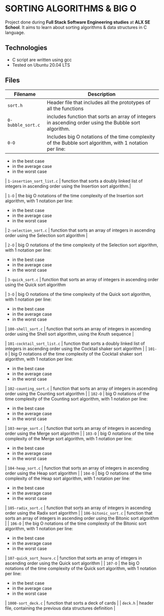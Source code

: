 # SORTING ALGORITHMS & BIG O

Project done during **Full Stack Software Engineering studies** at **ALX SE School**.
It aims to learn about sorting algorithms & data structures in C language.

## Technologies
* C script are written using gcc
* Tested on Ubuntu 20.04 LTS

## Files

| Filename | Description |
| -------- | ----------- |
| `sort.h` | Header file that includes all the prototypes of all the functions |
| `0-bubble_sort.c` | includes function that sorts an array of integers in ascending order using the Bubble sort algorithm. |
| `0-O` | Includes big O notations of the time complexity of the Bubble sort algorithm, with 1 notation per line:
* in the best case
* in the average case
* in the worst case

| `1-insertion_sort_list.c` | function that sorts a doubly linked list of integers in ascending order using the Insertion sort algorithm.|

| `1-O` | the big O notations of the time complexity of the Insertion sort algorithm, with 1 notation per line:
* in the best case
* in the average case
* in the worst case

| `2-selection_sort.c`      | function that sorts an array of integers in ascending order using the Selection sort algorithm |

| `2-O`                     | big O notations of the time complexity of the Selection sort algorithm, with 1 notation per line:
* in the best case
* in the average case
* in the worst case

| `3-quick_sort.c`          | function that sorts an array of integers in ascending order using the Quick sort algorithm                                              

| `3-O`                     |  big O notations of the time complexity of the Quick sort algorithm, with 1 notation per line:
* in the best case
* in the average case
* in the worst case

| `100-shell_sort.c` | function that sorts an array of integers in ascending order using the Shell sort algorithm, using the Knuth sequence |

| `101-cocktail_sort_list.c` | function that sorts a doubly linked list of integers in ascending order using the Cocktail shaker sort algorithm |
| `101-O` |  big O notations of the time complexity of the Cocktail shaker sort algorithm, with 1 notation per line:
* in the best case
* in the average case
* in the worst case 

| `102-counting_sort.c` | function that sorts an array of integers in ascending order using the Counting sort algorithm |
| `102-O` | big O notations of the time complexity of the Counting sort algorithm, with 1 notation per line:
* in the best case
* in the average case
* in the worst case

| `103-merge_sort.c` | function that sorts an array of integers in ascending order using the Merge sort algorithm |
| `103-O` | big O notations of the time complexity of the Merge sort algorithm, with 1 notation per line:
* in the best case
* in the average case
* in the worst case

| `104-heap_sort.c` | function that sorts an array of integers in ascending order using the Heap sort algorithm |
| `104-O` |  big O notations of the time complexity of the Heap sort algorithm, with 1 notation per line:
* in the best case
* in the average case
* in the worst case

| `105-radix_sort.c` | function that sorts an array of integers in ascending order using the Radix sort algorithm |
| `106-bitonic_sort.c` | function that sorts an array of integers in ascending order using the Bitonic sort algorithm |
| `106-O` | the big O notations of the time complexity of the Bitonic sort algorithm, with 1 notation per line:
* in the best case
* in the average case
* in the worst case

| `107-quick_sort_hoare.c` | function that sorts an array of integers in ascending order using the Quick sort algorithm |
| `107-O` | the big O notations of the time complexity of the Quick sort algorithm, with 1 notation per line:
* in the best case
* in the average case
* in the worst case

| `1000-sort_deck.c` | function that sorts a deck of cards |
| `deck.h` | header file, containing the previous data structures definition |
